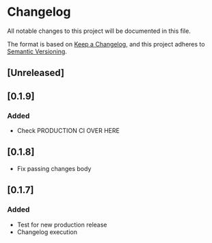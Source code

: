 # Changelog

All notable changes to this project will be documented in this file.

The format is based on [Keep a Changelog](https://keepachangelog.com/en/1.1.0/),
and this project adheres to [Semantic Versioning](https://semver.org/spec/v2.0.0.html).

## [Unreleased]

## [0.1.9]

### Added

- Check PRODUCTION CI OVER HERE

## [0.1.8]

- Fix passing changes body

## [0.1.7]

### Added

- Test for new production release
- Changelog execution
